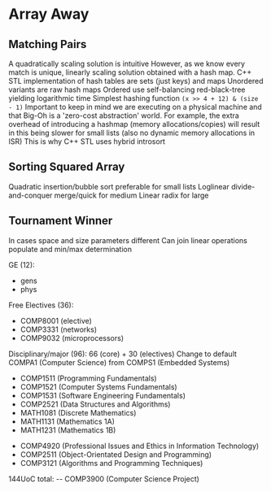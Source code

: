 # Array Away

## Matching Pairs
A quadratically scaling solution is intuitive
However, as we know every match is unique, linearly scaling solution obtained with a hash map.
C++ STL implementation of hash tables are sets (just keys) and maps
Unordered variants are raw hash maps
Ordered use self-balancing red-black-tree yielding logarithmic time
Simplest hashing function `(x >> 4 + 12) & (size - 1)`
Important to keep in mind we are executing on a physical machine and that
Big-Oh is a 'zero-cost abstraction' world.
For example, the extra overhead of introducing a hashmap (memory allocations/copies) 
will result in this being slower for small lists (also no dynamic memory allocations in ISR)
This is why C++ STL uses hybrid introsort

## Sorting Squared Array
Quadratic insertion/bubble sort preferable for small lists
Loglinear divide-and-conquer merge/quick for medium
Linear radix for large

## Tournament Winner
In cases space and size parameters different
Can join linear operations populate and min/max determination



GE (12):
* gens
* phys

Free Electives (36): 
* COMP8001 (elective)
* COMP3331 (networks) 
* COMP9032 (microprocessors)


Disciplinary/major (96): 66 (core) + 30 (electives)
Change to default COMPA1 (Computer Science) from COMPS1 (Embedded Systems)
* COMP1511 (Programming Fundamentals)
* COMP1521 (Computer Systems Fundamentals)
* COMP1531 (Software Engineering Fundamentals)
* COMP2521 (Data Structures and Algorithms)
* MATH1081 (Discrete Mathematics) 
* MATH1131 (Mathematics 1A)
* MATH1231 (Mathematics 1B)

- COMP4920 (Professional Issues and Ethics in Information Technology)
- COMP2511 (Object-Orientated Design and Programming)
- COMP3121 (Algorithms and Programming Techniques)

144UoC total: 
-- COMP3900 (Computer Science Project)
